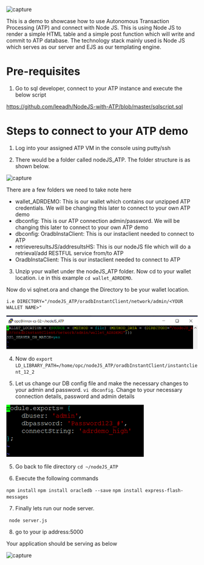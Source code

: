 ![capture](https://user-images.githubusercontent.com/15122358/44667149-93e07f80-aa4c-11e8-885e-4560f7edcbee.PNG)


This is a demo to showcase how to use Autonomous Transaction Processing (ATP) and connect with Node JS. This is using Node JS to render a simple HTML table and a simple post function which will write and commit to ATP database. The technology stack mainly used is Node JS which serves as our server and EJS as our templating engine. 

# Pre-requisites #
1) Go to sql developer, connect to your ATP instance and execute the below script

https://github.com/leeadh/NodeJS-with-ATP/blob/master/sqlscript.sql

# Steps to connect to your ATP demo #
1) Log into your assigned ATP VM in the console using putty/ssh

2) There would be a folder called nodeJS_ATP. The folder structure is as shown below. 

![capture](https://user-images.githubusercontent.com/15122358/47579014-76ad2c00-d97d-11e8-838a-e40357259b4a.png)

There are a few folders we need to take note here

* wallet_ADRDEMO: This is our wallet which contains our unzipped ATP credentials. We will be changing this later to connect to your own ATP demo
* dbconfig: This is our ATP connection admin/password. We will be changing this later to connect to your own ATP demo
* dbconfig: OradbInstaClient: This is our instaclient needed to connect to ATP
* retrieveresultsJS/addresultsHS: This is our nodeJS file which will do a retrieval/add RESTFUL service from/to ATP
* OradbInstaClient: This is our instaclient needed to connect to ATP

 
 3) Unzip your wallet under the nodeJS_ATP folder. Now cd to your wallet location. i.e in this example ```cd wallet_ADRDEMO```. 
 
 Now do vi sqlnet.ora and change the Directory to be your wallet location. 
 
 ```
 i.e DIRECTORY="/nodeJS_ATP/oradbInstantClient/network/admin/<YOUR WALLET NAME>"
```

![capture](https://github.com/leeadh/NodeJS-with-ATP/blob/master/walletlocation.PNG)

4) Now do ```export LD_LIBRARY_PATH=/home/opc/nodeJS_ATP/oradbInstantClient/instantclient_12_2```

5) Let us change our DB config file and make the necessary changes to your admin and password. ```vi dbconfig```. Change to your necessary connection details, password and admin details

![capture](https://github.com/leeadh/NodeJS-with-ATP/blob/master/connection%20details.PNG)

5) Go back to file directory ```cd ~/nodeJS_ATP```

6) Execute the following commands

```npm install```
```npm install oracledb --save```
```npm install express-flash-messages```

7) Finally lets run our node server. 

``` node server.js```

8) go to your ip address:5000

Your application should be serving as below

![capture](https://github.com/leeadh/NodeJS-with-ATP/blob/master/screen.PNG)
